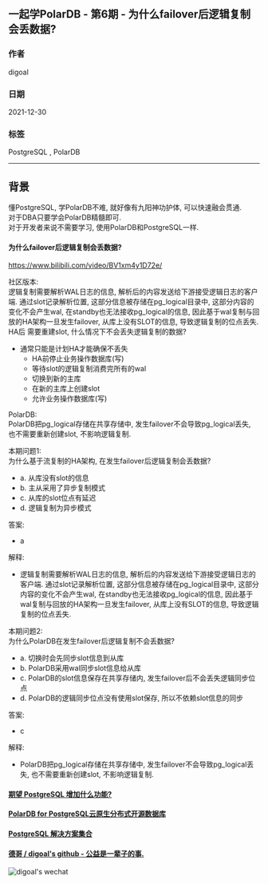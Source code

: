 ## 一起学PolarDB - 第6期 - 为什么failover后逻辑复制会丢数据?   
                        
### 作者                 
digoal                        
                        
### 日期                        
2021-12-30                       
                        
### 标签                        
PostgreSQL , PolarDB                         
                        
----                        
                        
## 背景        
懂PostgreSQL, 学PolarDB不难, 就好像有九阳神功护体, 可以快速融会贯通.               
对于DBA只要学会PolarDB精髓即可.               
对于开发者来说不需要学习, 使用PolarDB和PostgreSQL一样.                          
    
#### 为什么failover后逻辑复制会丢数据?    
https://www.bilibili.com/video/BV1xm4y1D72e/  
  
社区版本:       
逻辑复制需要解析WAL日志的信息, 解析后的内容发送给下游接受逻辑日志的客户端. 通过slot记录解析位置, 这部分信息被存储在pg_logical目录中, 这部分内容的变化不会产生wal, 在standby也无法接收pg_logical的信息, 因此基于wal复制与回放的HA架构一旦发生failover, 从库上没有SLOT的信息, 导致逻辑复制的位点丢失.    
HA后 需要重建slot, 什么情况下不会丢失逻辑复制的数据?    
- 通常只能是计划HA才能确保不丢失   
    - HA前停止业务操作数据库(写)   
    - 等待slot的逻辑复制消费完所有的wal  
    - 切换到新的主库  
    - 在新的主库上创建slot  
    - 允许业务操作数据库(写)  
     
PolarDB:    
PolarDB把pg_logical存储在共享存储中, 发生failover不会导致pg_logical丢失, 也不需要重新创建slot, 不影响逻辑复制.   
  
本期问题1:    
为什么基于流复制的HA架构, 在发生failover后逻辑复制会丢数据?    
- a. 从库没有slot的信息        
- b. 主从采用了异步复制模式              
- c. 从库的slot位点有延迟        
- d. 逻辑复制为异步模式       
              
答案:              
- a       
          
解释:          
- 逻辑复制需要解析WAL日志的信息, 解析后的内容发送给下游接受逻辑日志的客户端. 通过slot记录解析位置, 这部分信息被存储在pg_logical目录中, 这部分内容的变化不会产生wal, 在standby也无法接收pg_logical的信息, 因此基于wal复制与回放的HA架构一旦发生failover, 从库上没有SLOT的信息, 导致逻辑复制的位点丢失.         
  
本期问题2:    
为什么PolarDB在发生failover后逻辑复制不会丢数据?    
- a. 切换时会先同步slot信息到从库    
- b. PolarDB采用wal同步slot信息给从库              
- c. PolarDB的slot信息保存在共享存储内, 发生failover后不会丢失逻辑同步位点       
- d. PolarDB的逻辑同步位点没有使用slot保存, 所以不依赖slot信息的同步     
              
答案:              
- c        
          
解释:          
- PolarDB把pg_logical存储在共享存储中, 发生failover不会导致pg_logical丢失, 也不需要重新创建slot, 不影响逻辑复制.   
    
  
#### [期望 PostgreSQL 增加什么功能?](https://github.com/digoal/blog/issues/76 "269ac3d1c492e938c0191101c7238216")
  
  
#### [PolarDB for PostgreSQL云原生分布式开源数据库](https://github.com/ApsaraDB/PolarDB-for-PostgreSQL "57258f76c37864c6e6d23383d05714ea")
  
  
#### [PostgreSQL 解决方案集合](https://yq.aliyun.com/topic/118 "40cff096e9ed7122c512b35d8561d9c8")
  
  
#### [德哥 / digoal's github - 公益是一辈子的事.](https://github.com/digoal/blog/blob/master/README.md "22709685feb7cab07d30f30387f0a9ae")
  
  
![digoal's wechat](../pic/digoal_weixin.jpg "f7ad92eeba24523fd47a6e1a0e691b59")
  
